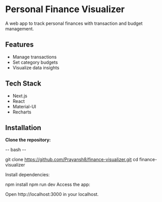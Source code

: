 # Personal Finance Visualizer

A web app to track personal finances with transaction and budget management.

## Features

- Manage transactions
- Set category budgets
- Visualize data insights

## Tech Stack

- Next.js
- React
- Material-UI
- Recharts

## Installation

**Clone the repository:**

-- bash --

git clone https://github.com/Prayansh8/finance-visualizer.git
cd finance-visualizer

Install dependencies:

npm install
npm run dev
Access the app:

Open http://localhost:3000 in your localhost.
